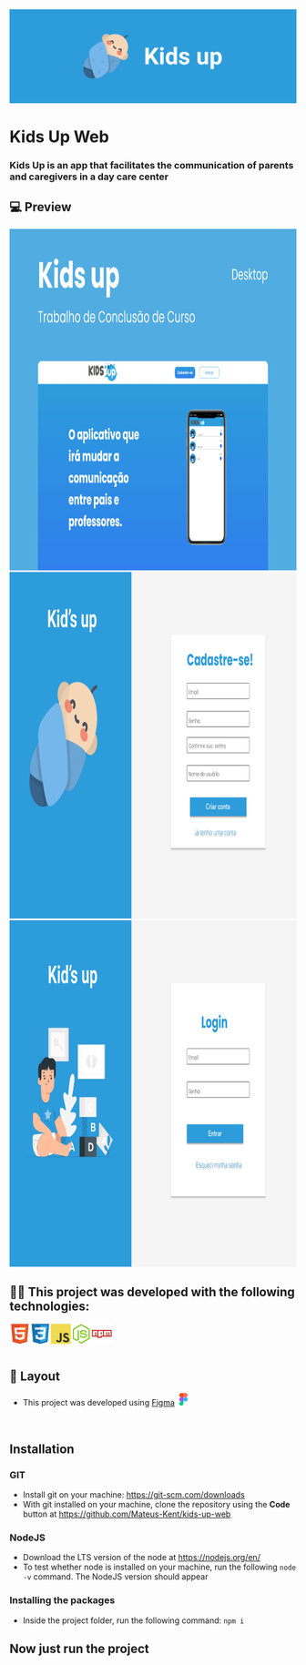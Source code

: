  
 <img id="header" src="./.github/images/Header.svg" >

 # Kids Up Web
 ### Kids Up is an app that facilitates the communication of parents and caregivers in a day care center

 ## 💻 Preview

  <img id="previewIndex" src="./.github/images/previewIndexScreen.svg" height=600px >
  <img id="previewIndex" src="./.github/images/signUpScreen.svg" height=609px >
  <img id="previewIndex" src="./.github/images/loginScreen.svg" height=609px >

 ## 👨‍💻 This project was developed with the following technologies:
 <img align="left" alt="react" width="36px" src="https://raw.githubusercontent.com/devicons/devicon/master/icons/html5/html5-original.svg" />
 <img align="left" alt="react" width="36px" src="https://raw.githubusercontent.com/devicons/devicon/master/icons/css3/css3-original.svg" />
 <img align="left" alt="react" width="36px" src="https://raw.githubusercontent.com/devicons/devicon/master/icons/javascript/javascript-original.svg" />
 <img align="left" alt="react" width="36px" src="https://raw.githubusercontent.com/devicons/devicon/master/icons/nodejs/nodejs-original.svg" />
 <img align="left" alt="react" width="36px" src="https://raw.githubusercontent.com/devicons/devicon/master/icons/npm/npm-original-wordmark.svg" />
 
<br />
<br />
<br />

 ## 🔖 Layout

- This project was developed using [Figma](https://www.figma.com/) <img alt="figma" width="22px" src="https://raw.githubusercontent.com/devicons/devicon/master/icons/figma/figma-original.svg" />

<br />

## Installation

### GIT

- Install git on your machine: https://git-scm.com/downloads
- With git installed on your machine, clone the repository using the **Code** button at https://github.com/Mateus-Kent/kids-up-web

### NodeJS

- Download the LTS version of the node at https://nodejs.org/en/
- To test whether node is installed on your machine, run the following `node -v` command. The NodeJS version should appear


### Installing the packages

- Inside the project folder, run the following command: `npm i`

## Now just run the project

 

 
